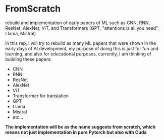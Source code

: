 # FromScratch

rebuild and implementation of early papers of ML such as CNN, RNN, ResNet, AlexNet, ViT, and Transformers (GPT, "attentions is all you need", Llama, Mistral)

in this rep, I will try to rebuild as many ML papers that were shown in the early days of AI development, my purpose of doing this is just for fun and learning, and also for educational purposes,
currently, I am thinking of building these papers: 
- CNN
- RNN
- ResNet
- AlexNet
- ViT
- Transformer for translation
- GPT
- Llama
- Mistral
- etc...

**The implementation will be as the name suggests from scratch, which means not just implementation in pure Pytorch but also with Cuda**
